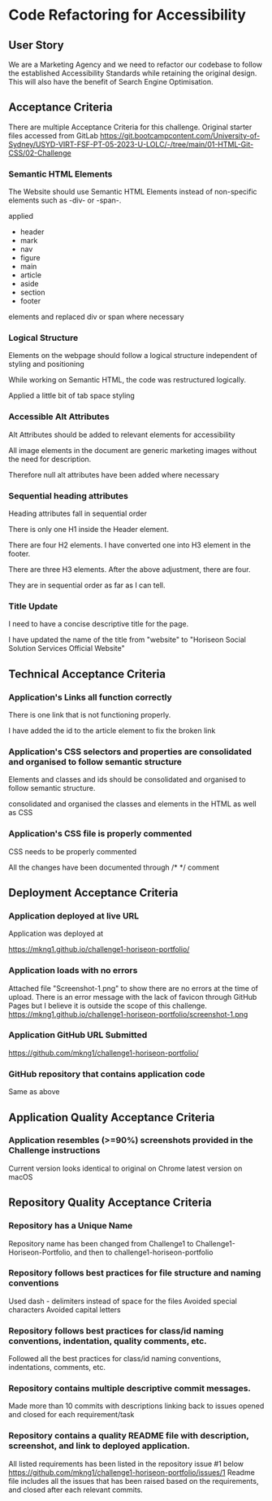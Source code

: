 # Code Refactoring for Accessibility

## User Story

We are a Marketing Agency and we need to refactor our codebase to follow the established Accessibility Standards while retaining the original design.
This will also have the benefit of Search Engine Optimisation.

## Acceptance Criteria

There are multiple Acceptance Criteria for this challenge.
Original starter files accessed from GitLab
https://git.bootcampcontent.com/University-of-Sydney/USYD-VIRT-FSF-PT-05-2023-U-LOLC/-/tree/main/01-HTML-Git-CSS/02-Challenge

### Semantic HTML Elements
The Website should use Semantic HTML Elements instead of non-specific elements such as -div- or -span-.

applied

- header
- mark
- nav
- figure
- main
- article
- aside
- section
- footer

elements and replaced div or span where necessary

### Logical Structure
Elements on the webpage should follow a logical structure independent of styling and positioning

While working on Semantic HTML, the code was restructured logically.

Applied a little bit of tab space styling

### Accessible Alt Attributes
Alt Attributes should be added to relevant elements for accessibility

All image elements in the document are generic marketing images without the need for description.

Therefore null alt attributes have been added where necessary

### Sequential heading attributes
Heading attributes fall in sequential order

There is only one H1 inside the Header element.

There are four H2 elements. I have converted one into H3 element in the footer.

There are three H3 elements. After the above adjustment, there are four.

They are in sequential order as far as I can tell.

### Title Update
I need to have a concise descriptive title for the page.

I have updated the name of the title from "website" to "Horiseon Social Solution Services Official Website"

## Technical Acceptance Criteria
### Application's Links all function correctly
There is one link that is not functioning properly.

I have added the id to the article element to fix the broken link

### Application's CSS selectors and properties are consolidated and organised to follow semantic structure
Elements and classes and ids should be consolidated and organised to follow semantic structure.

consolidated and organised the classes and elements in the HTML as well as CSS

### Application's CSS file is properly commented
CSS needs to be properly commented

All the changes have been documented through /* */ comment

## Deployment Acceptance Criteria
### Application deployed at live URL
Application was deployed at 

https://mkng1.github.io/challenge1-horiseon-portfolio/

### Application loads with no errors

Attached file "Screenshot-1.png" to show there are no errors at the time of upload.
There is an error message with the lack of favicon through GitHub Pages but I believe it is outside the scope of this challenge.
https://mkng1.github.io/challenge1-horiseon-portfolio/screenshot-1.png

### Application GitHub URL Submitted
https://github.com/mkng1/challenge1-horiseon-portfolio/

### GitHub repository that contains application code
Same as above

## Application Quality Acceptance Criteria
### Application resembles (>=90%) screenshots provided in the Challenge instructions
Current version looks identical to original on Chrome latest version on macOS

## Repository Quality Acceptance Criteria
### Repository has a Unique Name
Repository name has been changed from Challenge1 to Challenge1-Horiseon-Portfolio, and then to challenge1-horiseon-portfolio

### Repository follows best practices for file structure and naming conventions
Used dash - delimiters instead of space for the files
Avoided special characters
Avoided capital letters

### Repository follows best practices for class/id naming conventions, indentation, quality comments, etc.
Followed all the best practices for class/id naming conventions, indentations, comments, etc.

### Repository contains multiple descriptive commit messages.
Made more than 10 commits with descriptions linking back to issues opened and closed for each requirement/task

### Repository contains a quality README file with description, screenshot, and link to deployed application.
All listed requirements has been listed in the repository issue #1 below
https://github.com/mkng1/challenge1-horiseon-portfolio/issues/1
Readme file includes all the issues that has been raised based on the requirements, and closed after each relevant commits.
